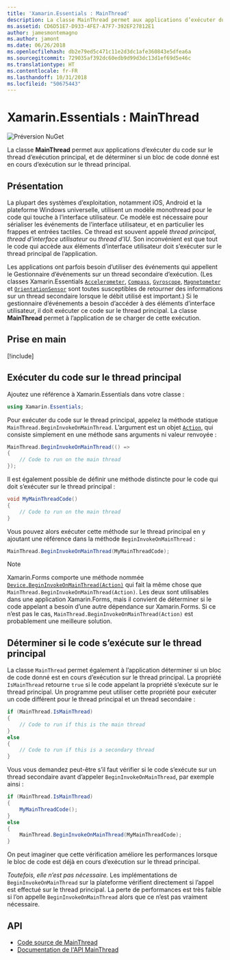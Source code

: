 ```yaml
---
title: 'Xamarin.Essentials : MainThread'
description: La classe MainThread permet aux applications d’exécuter du code sur le thread principal de l'application. Elle permet également de déterminer si un bloc de code particulier est en cours d’exécution sur le thread principal ou non.
ms.assetid: CD6D51E7-D933-4FE7-A7F7-392EF27812E1
author: jamesmontemagno
ms.author: jamont
ms.date: 06/26/2018
ms.openlocfilehash: db2e79ed5c471c11e2d3dc1afe360843e5dfea6a
ms.sourcegitcommit: 729035af392dc60edb9d99d3dc13d1ef69d5e46c
ms.translationtype: HT
ms.contentlocale: fr-FR
ms.lasthandoff: 10/31/2018
ms.locfileid: "50675443"
---
```

# <a name="xamarinessentials-mainthread"></a>Xamarin.Essentials : MainThread

![Préversion NuGet](~/media/shared/pre-release.png)

La classe **MainThread** permet aux applications d’exécuter du code sur le thread d’exécution principal, et de déterminer si un bloc de code donné est en cours d’exécution sur le thread principal.

## <a name="background"></a>Présentation

La plupart des systèmes d’exploitation, notamment iOS, Android et la plateforme Windows universelle, utilisent un modèle monothread pour le code qui touche à l’interface utilisateur. Ce modèle est nécessaire pour sérialiser les événements de l’interface utilisateur, et en particulier les frappes et entrées tactiles. Ce thread est souvent appelé _thread principal_, _thread d’interface utilisateur_ ou _thread d’IU_. Son inconvénient est que tout le code qui accède aux éléments d’interface utilisateur doit s’exécuter sur le thread principal de l’application. 

Les applications ont parfois besoin d’utiliser des événements qui appellent le Gestionnaire d’événements sur un thread secondaire d’exécution. (Les classes Xamarin.Essentials [`Accelerometer`](accelerometer.md), [`Compass`](compass.md), [`Gyroscope`](gyroscope.md), [`Magnetometer`](magnetometer.md) et [`OrientationSensor`](orientation-sensor.md) sont toutes susceptibles de retourner des informations sur un thread secondaire lorsque le débit utilisé est important.) Si le gestionnaire d’événements a besoin d’accéder à des éléments d’interface utilisateur, il doit exécuter ce code sur le thread principal. La classe **MainThread** permet à l’application de se charger de cette exécution.

## <a name="get-started"></a>Prise en main

[!include[](~/essentials/includes/get-started.md)]

## <a name="running-code-on-the-main-thread"></a>Exécuter du code sur le thread principal

Ajoutez une référence à Xamarin.Essentials dans votre classe :

```csharp
using Xamarin.Essentials;
```

Pour exécuter du code sur le thread principal, appelez la méthode statique `MainThread.BeginInvokeOnMainThread`. L’argument est un objet [`Action`](xref:System.Action), qui consiste simplement en une méthode sans arguments ni valeur renvoyée :

```csharp
MainThread.BeginInvokeOnMainThread(() =>
{
    // Code to run on the main thread
});
```

Il est également possible de définir une méthode distincte pour le code qui doit s’exécuter sur le thread principal :

```csharp
void MyMainThreadCode()
{
    // Code to run on the main thread
}
```

Vous pouvez alors exécuter cette méthode sur le thread principal en y ajoutant une référence dans la méthode `BeginInvokeOnMainThread` :

```csharp
MainThread.BeginInvokeOnMainThread(MyMainThreadCode);
```

> [!NOTE]
> Xamarin.Forms comporte une méthode nommée [`Device.BeginInvokeOnMainThread(Action)`](https://docs.microsoft.com/dotnet/api/xamarin.forms.device.begininvokeonmainthread)
> qui fait la même chose que `MainThread.BeginInvokeOnMainThread(Action)`. Les deux sont utilisables dans une application Xamarin.Forms, mais il convient de déterminer si le code appelant a besoin d’une autre dépendance sur Xamarin.Forms. Si ce n’est pas le cas, `MainThread.BeginInvokeOnMainThread(Action)` est probablement une meilleure solution.

## <a name="determining-if-code-is-running-on-the-main-thread"></a>Déterminer si le code s’exécute sur le thread principal

La classe `MainThread` permet également à l’application déterminer si un bloc de code donné est en cours d’exécution sur le thread principal. La propriété `IsMainThread` retourne `true` si le code appelant la propriété s’exécute sur le thread principal. Un programme peut utiliser cette propriété pour exécuter un code différent pour le thread principal et un thread secondaire :

```csharp
if (MainThread.IsMainThread)
{
    // Code to run if this is the main thread
}
else
{
    // Code to run if this is a secondary thread
}
```

Vous vous demandez peut-être s’il faut vérifier si le code s’exécute sur un thread secondaire avant d’appeler `BeginInvokeOnMainThread`, par exemple ainsi :

```csharp
if (MainThread.IsMainThread)
{
    MyMainThreadCode();
}
else
{
    MainThread.BeginInvokeOnMainThread(MyMainThreadCode);
}
```

On peut imaginer que cette vérification améliore les performances lorsque le bloc de code est déjà en cours d’exécution sur le thread principal.

_Toutefois, elle n’est pas nécessaire._ Les implémentations de `BeginInvokeOnMainThread` sur la plateforme vérifient directement si l’appel est effectué sur le thread principal. La perte de performances est très faible si l’on appelle `BeginInvokeOnMainThread` alors que ce n’est pas vraiment nécessaire.

## <a name="api"></a>API

- [Code source de MainThread](https://github.com/xamarin/Essentials/tree/master/Xamarin.Essentials/MainThread)
- [Documentation de l'API MainThread](xref:Xamarin.Essentials.MainThread)
